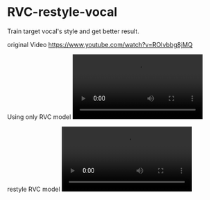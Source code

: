 # RVC-restyle-vocal
Train target vocal's style and get better result.


original Video
https://www.youtube.com/watch?v=ROIvbbg8jMQ

Using only RVC model
![here](https://github.com/Songssh/RVC-restyle-vocal/raw/main/sample/onlyrvc.mp4)

restyle RVC model
![here](https://github.com/Songssh/RVC-restyle-vocal/raw/main/sample/restyle.mp4)
